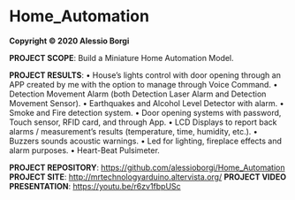 # Home_Automation

**Copyright © 2020 Alessio Borgi**

**PROJECT SCOPE**: Build a Miniature Home Automation Model.

**PROJECT RESULTS**:
• House’s lights control with door opening through an APP created by me with the option to manage through Voice Command.
• Detection Movement Alarm (both Detection Laser Alarm and Detection Movement Sensor).
• Earthquakes and Alcohol Level Detector with alarm.
• Smoke and Fire detection system.
• Door opening systems with password, Touch sensor, RFID card, and through App.
• LCD Displays to report back alarms / measurement’s results (temperature, time, humidity, etc.).
• Buzzers sounds acoustic warnings.
• Led for lighting, fireplace effects and alarm purposes. 
• Heart-Beat Pulsimeter.

**PROJECT REPOSITORY**: https://github.com/alessioborgi/Home_Automation
**PROJECT SITE**: http://mrtechnologyarduino.altervista.org/
**PROJECT VIDEO PRESENTATION**: https://youtu.be/r6zv1fbpUSc
